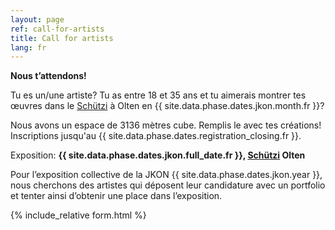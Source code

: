 ```yaml
---
layout: page
ref: call-for-artists
title: Call for artists
lang: fr
---
```


__Nous t’attendons!__ 

Tu es un/une artiste? Tu as entre 18 et 35 ans et tu aimerais montrer tes œuvres dans le [Schützi](https://schuetzi.ch/) à Olten en {{ site.data.phase.dates.jkon.month.fr }}? 

Nous avons un espace de 3136 mètres cube. Remplis le avec tes créations! Inscriptions jusqu'au {{ site.data.phase.dates.registration_closing.fr }}. 

Exposition: __{{ site.data.phase.dates.jkon.full_date.fr }}, [Schützi](https://schuetzi.ch/) Olten__

Pour l’exposition collective de la JKON {{ site.data.phase.dates.jkon.year }}, nous cherchons des artistes qui déposent leur candidature avec un portfolio et tenter ainsi d’obtenir une place dans l’exposition.

{% include_relative form.html %}
